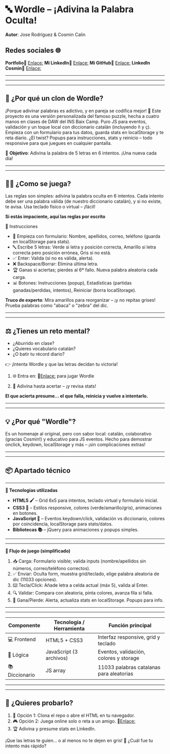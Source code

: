 # 🔤 Wordle – ¡Adivina la Palabra Oculta!

**Autor**: Jose Rodríguez & Cosmin Calin

## Redes sociales 🌐


**Portfolio**🔗 [Enlace:](https://portfolio.jose-rodriguez-blanco.es)   **Mi LinkedIn**🔗 [Enlace:](https://www.linkedin.com/in/joseperfil/)   **Mi GitHub**🔗 [Enlace:](https://github.com/jose-giithub) 
**LinkedIn Cosmin**🔗 [Enlace:](https://www.linkedin.com/in/cosmincaliin/)  

******
----
******

## 🤔 ¿Por qué un clon de Wordle?

¡Porque adivinar palabras es adictivo, y en pareja se codifica mejor! 🧠 Este proyecto es una versión personalizada del famoso puzzle, hecha a cuatro manos en clases de DAW del INS Baix Camp. Puro JS para eventos, validación y un toque local con diccionario catalán (incluyendo ñ y ç). Empieza con un formulario para tus datos, guarda stats en localStorage y te reta diario. ¿El twist? Popups para instrucciones, stats y reinicio – todo responsive para que juegues en cualquier pantalla.

📣 **Objetivo**: Adivina la palabra de 5 letras en 6 intentos. ¡Una nueva cada día!

---

---

## 👨‍🔬 ¿Como se juega?

Las reglas son simples: adivina la palabra oculta en 6 intentos. Cada intento debe ser una palabra válida (de nuestro diccionario catalán), y si no existe, te avisa. Usa teclado físico o virtual – ¡fácil!

**Si estás impaciente, aquí las reglas por escrito**

🧬 Instrucciones

- 📝 Empieza con formulario: Nombre, apellidos, correo, teléfono (guarda en localStorage para stats).
- 🔤 Escribe 5 letras: Verde si letra y posición correcta, Amarillo si letra correcta pero posición errónea, Gris si no está.
- ✅ Enter: Valida (si no es válida, alerta).
- ❌ Backspace/Borrar: Elimina última letra.
- 🏆 Ganas si aciertas; pierdes al 6º fallo. Nueva palabra aleatoria cada carga.
- 📊 Botones: Instrucciones (popup), Estadísticas (partidas ganadas/perdidas, intentos), Reiniciar (borra localStorage).

**Truco de experto**: Mira amarillos para reorganizar – ¡y no repitas grises! Prueba palabras como "abaca" o "zebra" del dic.

---

---

## ⚖️ ¿Tienes un reto mental?

- ¿Aburrido en clase?
- ¿Quieres vocabulario catalán?
- ¿O batir tu récord diario?

👉 ¡Intenta Wordle y que las letras decidan tu victoria!

1. 🌐 Entra en: 🔗[Enlace:](https://jose-rodriguez-blanco.es/wordle/index.html#) para jugar Wordle

2. 🚀 Adivina hasta acertar – ¡y revisa stats!

**El que acierta presume... el que falla, reinicia y vuelve a intentarlo.**

---

---

## 💡 ¿Por qué "Wordle"?

Es un homenaje al original, pero con sabor local: catalán, colaborativo (gracias Cosmin!) y educativo para JS eventos. Hecho para demostrar onclick, keydown, localStorage y más – ¡sin complicaciones extras!

---

---

## 📦 Apartado técnico

---

**🚀 Tecnologías utilizadas**

- **HTML5 🖌️** – Grid 6x5 para intentos, teclado virtual y formulario inicial.
- **CSS3 🎨** – Estilos responsive, colores (verde/amarillo/gris), animaciones en botones.
- **JavaScript 🚀** – Eventos keydown/click, validación vs diccionario, colores por coincidencia, localStorage para stats/datos.
- **Bibliotecas 📚** – jQuery para animaciones y popups simples.

---

---

**🔁 Flujo de juego (simplificado)**

1. 📥 Carga: Formulario visible; valida inputs (nombre/apellidos sin números, correo/teléfono correctos).
2. ✅ Enviar: Oculta form, muestra grid/teclado, elige palabra aleatoria de dic (11033 opciones).
3. ⌨️ Tecla/Click: Añade letra a celda actual (máx 5), valida al Enter.
4. 🔍 Validar: Compara con aleatoria, pinta colores, avanza fila si falla.
5. 🏁 Gana/Pierde: Alerta, actualiza stats en localStorage. Popups para info.

---

---

| Componente | Tecnología / Herramienta | Función principal |
| --- | --- | --- |
| 💻 Frontend | HTML5 + CSS3 | Interfaz responsive, grid y teclado |
| 🧠 Lógica | JavaScript (3 archivos) | Eventos, validación, colores y storage |
| 📚 Diccionario | JS array | 11033 palabras catalanas para aleatorias |

---

---

## 🚀 ¿Quieres probarlo?

1. 📂 Opción 1: Clona el repo o abre el HTML en tu navegador.
2. 🎮 Opción 2: Juega online solo o reta a un amigo. 🔗[Enlace:](https://jose-rodriguez-blanco.es/wordle/index.html#)  
3. 🏆 Adivina y presume stats en LinkedIn.

¡Que las letras te guíen... o al menos no te dejen en gris! 👾 ¿Cuál fue tu intento más rápido?